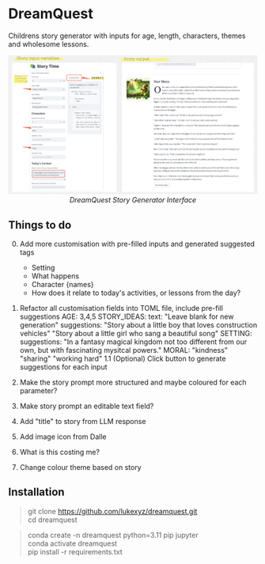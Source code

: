 # DreamQuest
Childrens story generator with inputs for age, length, characters, themes and wholesome lessons.

<p align="center">
  <a href="media/dq_demo_1.png">
    <img src="media/dq_demo_1.png" alt="DreamQuest Demo" width="800"/>
  </a>
  <br>
  <em>DreamQuest Story Generator Interface</em>
</p>

## Things to do
0. Add more customisation with pre-filled inputs and generated suggested tags
    - Setting
    - What happens
    - Character {names}
    - How does it relate to today's activities, or lessons from the day?
1. Refactor all customisation fields into TOML file, include pre-fill suggestions
    AGE:
        3,4,5
    STORY_IDEAS:
        text: 
            "Leave blank for new generation"
        suggestions: 
            "Story about a little boy that loves construction vehicles"
            "Story about a little girl who sang a beautiful song"
    SETTING:
        suggestions:
            "In a fantasy magical kingdom not too different from our own, but with fascinating mysitcal powers."
    MORAL:
        "kindness"
        "sharing"
        "working hard"
1.1 (Optional)
    Click button to generate suggestions for each input

2. Make the story prompt more structured and maybe coloured for each parameter?
3. Make story prompt an editable text field?
4. Add "title" to story from LLM response
5. Add image icon from Dalle
6. What is this costing me?
7. Change colour theme based on story



## Installation

> git clone https://github.com/lukexyz/dreamquest.git  
> cd dreamquest

> conda create -n dreamquest python=3.11 pip jupyter  
> conda activate dreamquest  
> pip install -r requirements.txt  